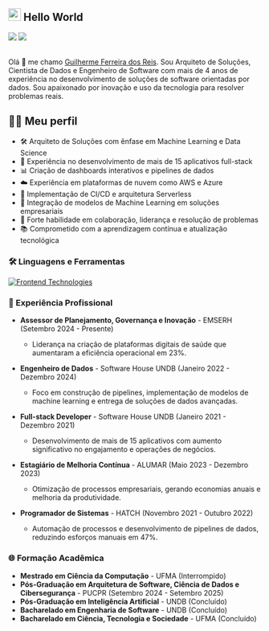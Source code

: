 ## <img src="https://media.giphy.com/media/hvRJCLFzcasrR4ia7z/giphy.gif" width="25"> Hello World

<div> 
  <a href="https://www.linkedin.com/in/guilhermereis-dev/" target="_blank"><img src="https://img.shields.io/badge/-LinkedIn-%230077B5?style=for-the-badge&logo=linkedin&logoColor=white" target="_blank"></a>
  <a href="mailto:guilhermereisefr@gmail.com"><img src="https://img.shields.io/badge/-Gmail-d00000?style=for-the-badge&logo=gmail&logoColor=white" target="_blank"></a>
</div>
&nbsp;

Olá 🖖 me chamo [Guilherme Ferreira dos Reis](https://www.linkedin.com/in/guilhermereis-dev/). Sou Arquiteto de Soluções, Cientista de Dados e Engenheiro de Software com mais de 4 anos de experiência no desenvolvimento de soluções de software orientadas por dados. Sou apaixonado por inovação e uso da tecnologia para resolver problemas reais.

## 👨‍🚀 Meu perfil

- 🛠️ Arquiteto de Soluções com ênfase em Machine Learning e Data Science
- 🚀 Experiência no desenvolvimento de mais de 15 aplicativos full-stack
- 📊 Criação de dashboards interativos e pipelines de dados
- ☁️ Experiência em plataformas de nuvem como AWS e Azure
- 🔄 Implementação de CI/CD e arquitetura Serverless
- 🤖 Integração de modelos de Machine Learning em soluções empresariais
- 💬 Forte habilidade em colaboração, liderança e resolução de problemas
- 📚 Comprometido com a aprendizagem contínua e atualização tecnológica

### 🛠️ Linguagens e Ferramentas

[![Frontend Technologies](https://skillicons.dev/icons?i=js,html,css,react,nodejs,php,python,java,ruby,typescript,django,flask,rails,laravel,spring,postgres,aws,gcp,azure,docker,kubernetes,tensorflow,pytorch,scikitlearn)](https://skillicons.dev)

### 🚀 Experiência Profissional

- **Assessor de Planejamento, Governança e Inovação** - EMSERH (Setembro 2024 - Presente)
  - Liderança na criação de plataformas digitais de saúde que aumentaram a eficiência operacional em 23%.
    
- **Engenheiro de Dados** - Software House UNDB (Janeiro 2022 - Dezembro 2024)
  - Foco em construção de pipelines, implementação de modelos de machine learning e entrega de soluções de dados avançadas.
    
- **Full-stack Developer** - Software House UNDB (Janeiro 2021 - Dezembro 2021)
  - Desenvolvimento de mais de 15 aplicativos com aumento significativo no engajamento e operações de negócios.

- **Estagiário de Melhoria Contínua** - ALUMAR (Maio 2023 - Dezembro 2023)
  - Otimização de processos empresariais, gerando economias anuais e melhoria da produtividade.

- **Programador de Sistemas** - HATCH (Novembro 2021 - Outubro 2022)
  - Automação de processos e desenvolvimento de pipelines de dados, reduzindo esforços manuais em 47%.

### 🌐 Formação Acadêmica

- **Mestrado em Ciência da Computação** - UFMA (Interrompido)
- **Pós-Graduação em Arquitetura de Software, Ciência de Dados e Cibersegurança** - PUCPR (Setembro 2024 - Setembro 2025)
- **Pós-Graduação em Inteligência Artificial** - UNDB (Concluído)
- **Bacharelado em Engenharia de Software** - UNDB (Concluído)
- **Bacharelado em Ciência, Tecnologia e Sociedade** - UFMA (Concluído)
